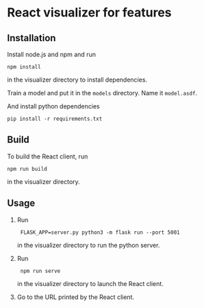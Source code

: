# React visualizer for features

## Installation

Install node.js and npm and run

    npm install

in the visualizer directory to install dependencies.

Train a model and put it in the `models` directory. Name it `model.asdf`.

And install python dependencies

    pip install -r requirements.txt

## Build

To build the React client, run

    npm run build

in the visualizer directory.

## Usage

1. Run

        FLASK_APP=server.py python3 -m flask run --port 5001

    in the visualizer directory to run the python server.

2. Run

        npm run serve

    in the visualizer directory to launch the React client.


3. Go to the URL printed by the React client.
